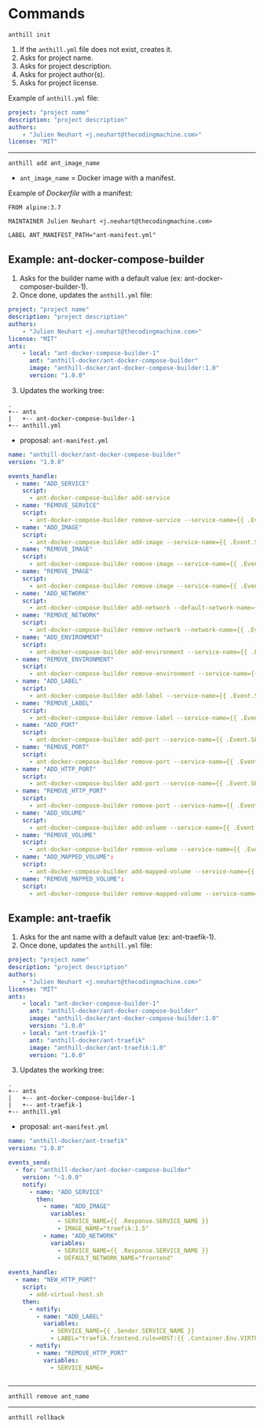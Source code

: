 # Commands

`anthill init`

1. If the `anthill.yml` file does not exist, creates it.
2. Asks for project name.
3. Asks for project description.
4. Asks for project author(s).
5. Asks for project license.

Example of `anthill.yml` file:

```yaml
project: "project name"
description: "project description"
authors:
    - "Julien Neuhart <j.neuhart@thecodingmachine.com>"
license: "MIT"
```

---

`anthill add ant_image_name`

* `ant_image_name` = Docker image with a manifest.

Example of *Dockerfile* with a manifest:

```
FROM alpine:3.7

MAINTAINER Julien Neuhart <j.neuhart@thecodingmachine.com>

LABEL ANT_MANIFEST_PATH="ant-manifest.yml"
```

## Example: ant-docker-compose-builder

1. Asks for the builder name with a default value (ex: ant-docker-composer-builder-1).
2. Once done, updates the `anthill.yml` file:

```yaml
project: "project name"
description: "project description"
authors:
    - "Julien Neuhart <j.neuhart@thecodingmachine.com>"
license: "MIT"
ants:
    - local: "ant-docker-compose-builder-1"
      ant: "anthill-docker/ant-docker-compose-builder"
      image: "anthill-docker/ant-docker-compose-builder:1.0"
      version: "1.0.0"
```

3. Updates the working tree:

```
.
+-- ants
|   +-- ant-docker-compose-builder-1
+-- anthill.yml
```

* proposal: `ant-manifest.yml`

```yaml
name: "anthill-docker/ant-docker-compose-builder"
version: "1.0.0"

events_handle:
  - name: "ADD_SERVICE"
    script:
      - ant-docker-compose-builder add-service
  - name: "REMOVE_SERVICE"
    script:
      - ant-docker-compose-builder remove-service --service-name={{ .Event.SERVICE_NAME }}
  - name: "ADD_IMAGE"
    script:
      - ant-docker-compose-builder add-image --service-name={{ .Event.SERVICE_NAME }}
  - name: "REMOVE_IMAGE"
    script:
      - ant-docker-compose-builder remove-image --service-name={{ .Event.SERVICE_NAME }}
  - name: "REMOVE_IMAGE"
    script:
      - ant-docker-compose-builder remove-image --service-name={{ .Event.SERVICE_NAME }}
  - name: "ADD_NETWORK"
    script:
      - ant-docker-compose-builder add-network --default-network-name={{ .Event.DEFAULT_NETWORK_NAME }}
  - name: "REMOVE_NETWORK"
    script:
      - ant-docker-compose-builder remove-network --network-name={{ .Event.NETWORK_NAME }}
  - name: "ADD_ENVIRONMENT"
    script:
      - ant-docker-compose-builder add-environment --service-name={{ .Event.SERVICE_NAME }} --environment-key-name={{ .Event.ENVIRONMENT_KEY_NAME }} --value-pattern={{ .Event.VALUE_PATTERN }} --default-value={{ .Event.DEFAULT_VALUE }} --value={{ .Event.VALUE }}
  - name: "REMOVE_ENVIRONMENT"
    script:
      - ant-docker-compose-builder remove-environment --service-name={{ .Event.SERVICE_NAME }} --environment-key-name={{ .Event.ENVIRONMENT_KEY_NAME }}
  - name: "ADD_LABEL"
    script:
      - ant-docker-compose-builder add-label --service-name={{ .Event.SERVICE_NAME }} --label={{ .Event.LABEL }}
  - name: "REMOVE_LABEL"
    script:
      - ant-docker-compose-builder remove-label --service-name={{ .Event.SERVICE_NAME }} --label={{ .Event.LABEL }}
  - name: "ADD_PORT"
    script:
      - ant-docker-compose-builder add-port --service-name={{ .Event.SERVICE_NAME }} --container-port={{ .Event.CONTAINER_PORT }}
  - name: "REMOVE_PORT"
    script:
      - ant-docker-compose-builder remove-port --service-name={{ .Event.SERVICE_NAME }} --container-port={{ .Event.CONTAINER_PORT }}
  - name: "ADD_HTTP_PORT"
    script:
      - ant-docker-compose-builder add-port --service-name={{ .Event.SERVICE_NAME }} --container-port={{ .Event.CONTAINER_PORT }}
  - name: "REMOVE_HTTP_PORT"
    script:
      - ant-docker-compose-builder remove-port --service-name={{ .Event.SERVICE_NAME }} --container-port={{ .Event.CONTAINER_PORT }}
  - name: "ADD_VOLUME"
    script:
      - ant-docker-compose-builder add-volume --service-name={{ .Event.SERVICE_NAME }} --container-path={{ .Event.CONTAINER_PATH }}
  - name: "REMOVE_VOLUME"
    script:
      - ant-docker-compose-builder remove-volume --service-name={{ .Event.SERVICE_NAME }} --container-path={{ .Event.CONTAINER_PATH }}
  - name: "ADD_MAPPED_VOLUME":
    script:
      - ant-docker-compose-builder add-mapped-volume --service-name={{ .Event.SERVICE_NAME }} --container-path={{ .Event.CONTAINER_PATH }} --host-path={{ .Anthill.HOST_ROOT_PATH }}
  - name: "REMOVE_MAPPED_VOLUME":
    script:
      - ant-docker-compose-builder remove-mapped-volume --service-name={{ .Event.SERVICE_NAME }} --container-path={{ .Event.CONTAINER_PATH }} --host-path={{ .Anthill.HOST_ROOT_PATH }}
```

## Example: ant-traefik

1. Asks for the ant name with a default value (ex: ant-traefik-1).
2. Once done, updates the `anthill.yml` file:

```yaml
project: "project name"
description: "project description"
authors:
    - "Julien Neuhart <j.neuhart@thecodingmachine.com>"
license: "MIT"
ants:
    - local: "ant-docker-compose-builder-1"
      ant: "anthill-docker/ant-docker-compose-builder"
      image: "anthill-docker/ant-docker-compose-builder:1.0"
      version: "1.0.0"
    - local: "ant-traefik-1"
      ant: "anthill-docker/ant-traefik"
      image: "anthill-docker/ant-traefik:1.0"
      version: "1.0.0"
```

3. Updates the working tree:

```
.
+-- ants
|   +-- ant-docker-compose-builder-1
|   +-- ant-traefik-1
+-- anthill.yml
```

* proposal: `ant-manifest.yml`

```yaml
name: "anthill-docker/ant-traefik"
version: "1.0.0"

events_send:
  - for: "anthill-docker/ant-docker-compose-builder"
    version: "~1.0.0"
    notify:
      - name: "ADD_SERVICE"
        then:
          - name: "ADD_IMAGE"
            variables:
              - SERVICE_NAME={{ .Response.SERVICE_NAME }}
              - IMAGE_NAME="traefik:1.5"
          - name: "ADD_NETWORK"
            variables:
              - SERVICE_NAME={{ .Response.SERVICE_NAME }}
              - DEFAULT_NETWORK_NAME="frontend"
    
events_handle:
  - name: "NEW_HTTP_PORT"
    script:
      - add-virtual-host.sh
    then:
      - notify:
        - name: "ADD_LABEL"
          variables:
            - SERVICE_NAME={{ .Sender.SERVICE_NAME }}
            - LABEL="traefik.frontend.rule=HOST:{{ .Container.Env.VIRTUAL_HOST }}"
      - notify:
        - name: "REMOVE_HTTP_PORT"
          variables:
            - SERVICE_NAME=
                    
```

---

`anthill remove ant_name`

---

`anthill rollback`